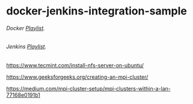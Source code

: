 # docker-jenkins-integration-sample

###### Docker [Playlist](https://www.youtube.com/watch?v=Tg2krHXHzBc&list=PLVz2XdJiJQxzMiFDnwxUDxmuZQU3igcBb).
###### Jenkins [Playlist](https://www.youtube.com/watch?v=Nw3UohhcPO0&list=PLVz2XdJiJQxwS0BZUHX34ocLTJtRGSQzN).
https://www.tecmint.com/install-nfs-server-on-ubuntu/

https://www.geeksforgeeks.org/creating-an-mpi-cluster/


https://medium.com/mpi-cluster-setup/mpi-clusters-within-a-lan-77168e0191b1
